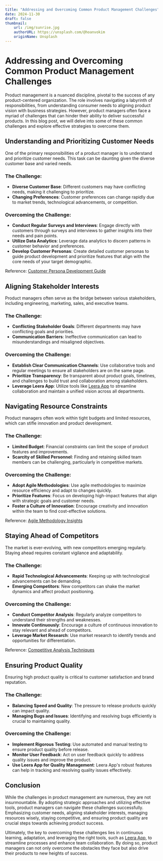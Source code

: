 ```yaml
---
title: "Addressing and Overcoming Common Product Management Challenges"
date: 2024-11-30
draft: false
thumbnail:
    url: /img/sunrise.jpg
    authorURL: https://unsplash.com/@hoanvokim
    originName: Unsplash
---
```

# Addressing and Overcoming Common Product Management Challenges

Product management is a nuanced discipline, pivotal to the success of any product-centered organization. The role involves navigating a labyrinth of responsibilities, from understanding consumer needs to aligning product vision with business strategies. However, product managers often face a myriad of challenges that can hinder their ability to deliver successful products. In this blog post, we will delve into some of these common challenges and explore effective strategies to overcome them.

## Understanding and Prioritizing Customer Needs

One of the primary responsibilities of a product manager is to understand and prioritize customer needs. This task can be daunting given the diverse customer base and varied needs.

### The Challenge:

- **Diverse Customer Base**: Different customers may have conflicting needs, making it challenging to prioritize.
- **Changing Preferences**: Customer preferences can change rapidly due to market trends, technological advancements, or competition.

### Overcoming the Challenge:

- **Conduct Regular Surveys and Interviews**: Engage directly with customers through surveys and interviews to gather insights into their needs and pain points.
- **Utilize Data Analytics**: Leverage data analytics to discern patterns in customer behavior and preferences.
- **Develop Customer Personas**: Create detailed customer personas to guide product development and prioritize features that align with the core needs of your target demographic.

Reference: [Customer Persona Development Guide](https://www.example.com)

## Aligning Stakeholder Interests

Product managers often serve as the bridge between various stakeholders, including engineering, marketing, sales, and executive teams.

### The Challenge:

- **Conflicting Stakeholder Goals**: Different departments may have conflicting goals and priorities.
- **Communication Barriers**: Ineffective communication can lead to misunderstandings and misaligned objectives.

### Overcoming the Challenge:

- **Establish Clear Communication Channels**: Use collaborative tools and regular meetings to ensure all stakeholders are on the same page.
- **Prioritize Transparency**: Be transparent about product goals, timelines, and challenges to build trust and collaboration among stakeholders.
- **Leverage Leera App**: Utilize tools like [Leera App](https://leera.app) to streamline collaboration and maintain a unified vision across all departments.

## Navigating Resource Constraints

Product managers often work within tight budgets and limited resources, which can stifle innovation and product development.

### The Challenge:

- **Limited Budget**: Financial constraints can limit the scope of product features and improvements.
- **Scarcity of Skilled Personnel**: Finding and retaining skilled team members can be challenging, particularly in competitive markets.

### Overcoming the Challenge:

- **Adopt Agile Methodologies**: Use agile methodologies to maximize resource efficiency and adapt to changes quickly.
- **Prioritize Features**: Focus on developing high-impact features that align with strategic goals and customer needs.
- **Foster a Culture of Innovation**: Encourage creativity and innovation within the team to find cost-effective solutions.

Reference: [Agile Methodology Insights](https://www.example.com)

## Staying Ahead of Competitors

The market is ever-evolving, with new competitors emerging regularly. Staying ahead requires constant vigilance and adaptability.

### The Challenge:

- **Rapid Technological Advancements**: Keeping up with technological advancements can be demanding.
- **Emerging Competitors**: New competitors can shake the market dynamics and affect product positioning.

### Overcoming the Challenge:

- **Conduct Competitor Analysis**: Regularly analyze competitors to understand their strengths and weaknesses.
- **Innovate Continuously**: Encourage a culture of continuous innovation to stay relevant and ahead of competitors.
- **Leverage Market Research**: Use market research to identify trends and opportunities for differentiation.

Reference: [Competitive Analysis Techniques](https://www.example.com)

## Ensuring Product Quality

Ensuring high product quality is critical to customer satisfaction and brand reputation.

### The Challenge:

- **Balancing Speed and Quality**: The pressure to release products quickly can impact quality.
- **Managing Bugs and Issues**: Identifying and resolving bugs efficiently is crucial to maintaining quality.

### Overcoming the Challenge:

- **Implement Rigorous Testing**: Use automated and manual testing to ensure product quality before release.
- **Monitor User Feedback**: Act on user feedback quickly to address quality issues and improve the product.
- **Use Leera App for Quality Management**: Leera App's robust features can help in tracking and resolving quality issues effectively.

## Conclusion

While the challenges in product management are numerous, they are not insurmountable. By adopting strategic approaches and utilizing effective tools, product managers can navigate these challenges successfully. Emphasizing customer needs, aligning stakeholder interests, managing resources wisely, staying competitive, and ensuring product quality are crucial steps towards achieving product success.

Ultimately, the key to overcoming these challenges lies in continuous learning, adaptation, and leveraging the right tools, such as [Leera App](https://leera.app), to streamline processes and enhance team collaboration. By doing so, product managers can not only overcome the obstacles they face but also drive their products to new heights of success.